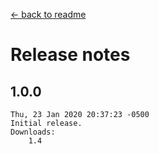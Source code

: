 ﻿﻿[← back to readme](README.md)

# Release notes
## 1.0.0
```
Thu, 23 Jan 2020 20:37:23 -0500
Initial release.
Downloads:
    1.4
```
